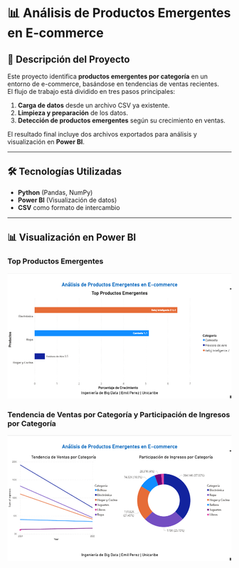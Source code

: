 # 📊 Análisis de Productos Emergentes en E-commerce

## 📌 Descripción del Proyecto
Este proyecto identifica **productos emergentes por categoría** en un entorno de e-commerce, basándose en tendencias de ventas recientes.  
El flujo de trabajo está dividido en tres pasos principales:

1. **Carga de datos** desde un archivo CSV ya existente.
2. **Limpieza y preparación** de los datos.
3. **Detección de productos emergentes** según su crecimiento en ventas.

El resultado final incluye dos archivos exportados para análisis y visualización en **Power BI**.

---

## 🛠 Tecnologías Utilizadas
- **Python** (Pandas, NumPy)
- **Power BI** (Visualización de datos)
- **CSV** como formato de intercambio

---

## 📊 Visualización en Power BI

### Top Productos Emergentes

![Ex2](./assets/preview1.png)

### Tendencia de Ventas por Categoría y Participación de Ingresos por Categoría

![Ex1](./assets/preview2.png)

